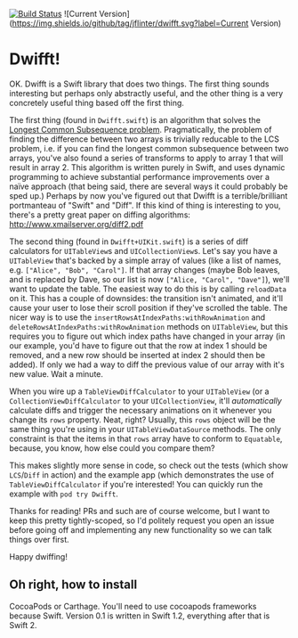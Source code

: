[![Build Status](https://travis-ci.org/jflinter/Dwifft.svg?branch=master)](https://travis-ci.org/jflinter/Dwifft)
![Current Version](https://img.shields.io/github/tag/jflinter/dwifft.svg?label=Current Version)


Dwifft!
===

OK. Dwifft is a Swift library that does two things. The first thing sounds interesting but perhaps only abstractly useful, and the other thing is a very concretely useful thing based off the first thing.

The first thing (found in `Dwifft.swift`) is an algorithm that solves the [Longest Common Subsequence problem](https://en.wikipedia.org/wiki/Longest_common_subsequence_problem). Pragmatically, the problem of finding the difference between two arrays is trivially reducable to the LCS problem, i.e. if you can find the longest common subsequence between two arrays, you've also found a series of transforms to apply to array 1 that will result in array 2. This algorithm is written purely in Swift, and uses dynamic programming to achieve substantial performance improvements over a naïve approach (that being said, there are several ways it could probably be sped up.) Perhaps by now you've figured out that Dwifft is a terrible/brilliant portmanteau of "Swift" and "Diff". If this kind of thing is interesting to you, there's a pretty great paper on diffing algorithms: http://www.xmailserver.org/diff2.pdf

The second thing (found in `Dwifft+UIKit.swift`) is a series of diff calculators for `UITableView`s and `UICollectionView`s. Let's say you have a `UITableView` that's backed by a simple array of values (like a list of names, e.g. `["Alice", "Bob", "Carol"]`. If that array changes (maybe Bob leaves, and is replaced by Dave, so our list is now `["Alice, "Carol", "Dave"]`), we'll want to update the table. The easiest way to do this is by calling `reloadData` on it. This has a couple of downsides: the transition isn't animated, and it'll cause your user to lose their scroll position if they've scrolled the table. The nicer way is to use the `insertRowsAtIndexPaths:withRowAnimation` and `deleteRowsAtIndexPaths:withRowAnimation` methods on `UITableView`, but this requires you to figure out which index paths have changed in your array (in our example, you'd have to figure out that the row at index 1 should be removed, and a new row should be inserted at index 2 should then be added). If only we had a way to diff the previous value of our array with it's new value. Wait a minute.

When you wire up a `TableViewDiffCalculator` to your `UITableView` (or a `CollectionViewDiffCalculator` to your `UICollectionView`, it'll _automatically_ calculate diffs and trigger the necessary animations on it whenever you change its `rows` property. Neat, right? Usually, this `rows` object will be the same thing you're using in your `UITableViewDataSource` methods. The only constraint is that the items in that `rows` array have to conform to `Equatable`, because, you know, how else could you compare them?

This makes slightly more sense in code, so check out the tests (which show `LCS`/`Diff` in action) and the example app (which demonstrates the use of `TableViewDiffCalculator` if you're interested! You can quickly run the example with `pod try Dwifft`.

Thanks for reading! PRs and such are of course welcome, but I want to keep this pretty tightly-scoped, so I'd politely request you open an issue before going off and implementing any new functionality so we can talk things over first.

Happy dwiffing!

Oh right, how to install
---

CocoaPods or Carthage. You'll need to use cocoapods frameworks because Swift. Version 0.1 is written in Swift 1.2, everything after that is Swift 2.

